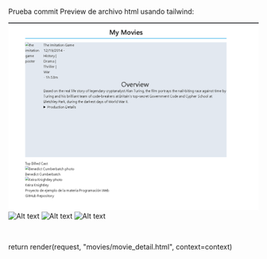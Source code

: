 Prueba commit
Preview de archivo html usando tailwind:

![Alt text](https://github.com/FernandoCano193/moviesApp/blob/selvindev/Images/image.png)
![Alt text](image.png)
![Alt text](image.png)
![Alt text](image-1.png)


<link href="moviesApp/output.css" rel="stylesheet">
<link href="{% static 'movies/assets/output.css' %}" rel="stylesheet">


<img src="{% static 'movies/assets/img'|add:movie.poster_path %}" alt="">

return render(request, "movies/movie_detail.html", context=context)